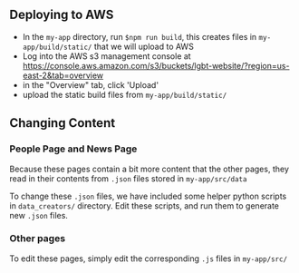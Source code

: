 ## Deploying to AWS
  - In the `my-app` directory, run `$npm run build`, this
    creates files in `my-app/build/static/` that we will
    upload to AWS
  - Log into the AWS s3 management console at
  https://console.aws.amazon.com/s3/buckets/lgbt-website/?region=us-east-2&tab=overview
  - in the "Overview" tab, click 'Upload'
  - upload the static build files from `my-app/build/static/`

## Changing Content
 ### People Page and News Page
 Because these pages contain a bit more content that the other pages,
 they read in their contents from `.json` files stored in `my-app/src/data`

 To change these `.json` files, we have included some helper python scripts in
 `data_creators/` directory. Edit these scripts, and run them to generate
 new `.json` files.

 ### Other pages
 To edit these pages, simply edit the corresponding `.js` files in
 `my-app/src/`
